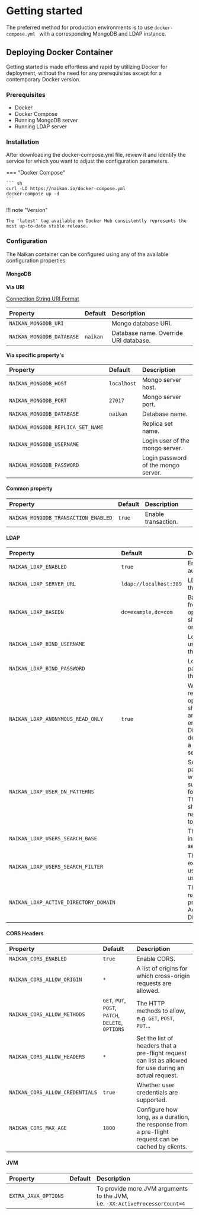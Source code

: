 # Getting started

The preferred method for production environments is to use  `docker-compose.yml ` with a corresponding MongoDB and LDAP instance.

## Deploying Docker Container

Getting started is made effortless and rapid by utilizing Docker for deployment, without the need for any prerequisites except for a contemporary Docker version.

### Prerequisites

* Docker
* Docker Compose 
* Running MongoDB server
* Running LDAP server

### Installation

After downloading the docker-compose.yml file, review it and identify the service for which you want to adjust the configuration parameters.

=== "Docker Compose"

    ``` sh
    curl -LO https://naikan.io/docker-compose.yml
    docker-compose up -d
    ```

!!! note "Version"

    The 'latest' tag available on Docker Hub consistently represents the most up-to-date stable release.

### Configuration

The Naikan container can be configured using any of the available configuration properties:

#### MongoDB 

**Via URI**

[Connection String URI Format](https://www.mongodb.com/docs/manual/reference/connection-string/)

| Property                             | Default   | Description                           |
|:-------------------------------------|:----------|:--------------------------------------|
| `NAIKAN_MONGODB_URI`                 |           | Mongo database URI.                   | 
| `NAIKAN_MONGODB_DATABASE`            | `naikan`  | Database name. Override URI database. |

**Via specific property's**

| Property                          | Default     | Description                         |
|:----------------------------------|:------------|:------------------------------------|
| `NAIKAN_MONGODB_HOST`             | `localhost` | Mongo server host.                  |   
| `NAIKAN_MONGODB_PORT`             | `27017`     | Mongo server port.                  |
| `NAIKAN_MONGODB_DATABASE`         | `naikan`    | Database name.                      |
| `NAIKAN_MONGODB_REPLICA_SET_NAME` |             | Replica set name.                   |
| `NAIKAN_MONGODB_USERNAME`         |             | Login user of the mongo server.     |
| `NAIKAN_MONGODB_PASSWORD`         |             | Login password of the mongo server. |

#### Common property

| Property                             | Default     | Description                          |
|:-------------------------------------|:------------|:-------------------------------------|
| `NAIKAN_MONGODB_TRANSACTION_ENABLED` | `true`      | Enable transaction.                  |

#### LDAP

| Property                                | Default                | Description                                                                                                              |
|:----------------------------------------|:-----------------------|:-------------------------------------------------------------------------------------------------------------------------|
| `NAIKAN_LDAP_ENABLED`                   | `true`                 | Enable LDAP authentication.                                                                                              |
| `NAIKAN_LDAP_SERVER_URL`                | `ldap://localhost:389` | LDAP URL of the server.                                                                                                  |
| `NAIKAN_LDAP_BASEDN`                    | `dc=example,dc=com`    | Base suffix from which all operations should originate.                                                                  |
| `NAIKAN_LDAP_BIND_USERNAME`             |                        | Login username of the server.                                                                                            |
| `NAIKAN_LDAP_BIND_PASSWORD`             |                        | Login password of the server.                                                                                            |
| `NAIKAN_LDAP_ANONYMOUS_READ_ONLY`       | `true`                 | Whether read-only operations should use an anonymous environment. Disabled by default unless a username is set.          | 
| `NAIKAN_LDAP_USER_DN_PATTERNS`          |                        | Sets the pattern which will be used to supply a DN for the user. The pattern should be the name relative to the root DN. |
| `NAIKAN_LDAP_USERS_SEARCH_BASE`         |                        | The base used in the user search.                                                                                        |
| `NAIKAN_LDAP_USERS_SEARCH_FILTER`       |                        | The filter expression used in the user search.                                                                           |
| `NAIKAN_LDAP_ACTIVE_DIRECTORY_DOMAIN`   |                        | The domain name. Must be provided for Active Directory.                                                                  |

#### CORS Headers

| Property                        | Default                                            | Description                                                                                             |
|:--------------------------------|:---------------------------------------------------|:--------------------------------------------------------------------------------------------------------|
| `NAIKAN_CORS_ENABLED`           | `true`                                             | Enable CORS.                                                                                            |   
| `NAIKAN_CORS_ALLOW_ORIGIN`      | `*`                                                | A list of origins for which cross-origin requests are allowed.                                          |
| `NAIKAN_CORS_ALLOW_METHODS`     | `GET`, `PUT`, `POST`, `PATCH`, `DELETE`, `OPTIONS` | The HTTP methods to allow, e.g. `GET`, `POST`, `PUT`...                                                 |
| `NAIKAN_CORS_ALLOW_HEADERS`     | `*`                                                | Set the list of headers that a pre-flight request can list as allowed for use during an actual request. |
| `NAIKAN_CORS_ALLOW_CREDENTIALS` | `true`                                             | Whether user credentials are supported.                                                                 |
| `NAIKAN_CORS_MAX_AGE`           | `1800`                                             | Configure how long, as a duration, the response from a pre-flight request can be cached by clients.     |

#### JVM

| Property               | Default | Description                                                                       |
|:-----------------------|:--------|:----------------------------------------------------------------------------------|
| `EXTRA_JAVA_OPTIONS`   |         | To provide more JVM arguments to the JVM, <br/>i.e. `-XX:ActiveProcessorCount=4`  |

